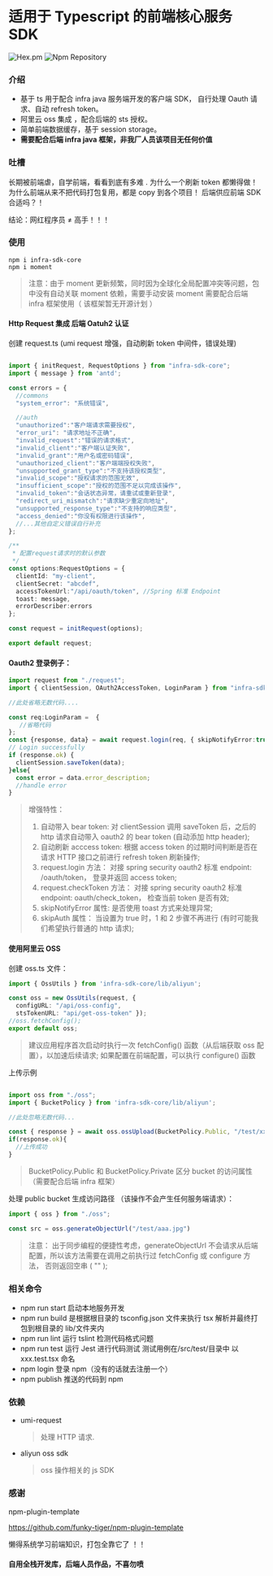 # 适用于 Typescript 的前端核心服务 SDK

![Hex.pm](https://img.shields.io/hexpm/l/plug.svg)
![Npm Repository](https://raster.shields.io/npm/v/infra-sdk-core)



### 介绍

- 基于 ts 用于配合 infra java 服务端开发的客户端 SDK， 自行处理 Oauth 请求、自动 refresh token。
- 阿里云 oss 集成 ，配合后端的 sts 授权。
- 简单前端数据缓存，基于 session storage。
- **需要配合后端 infra java 框架，非我厂人员该项目无任何价值**

### 吐槽

长期被前端虐，自学前端，看看到底有多难 .
为什么一个刷新 token 都懒得做！ 
为什么前端从来不把代码打包复用，都是 copy 到各个项目！
后端供应前端 SDK 合适吗？！

结论：网红程序员 ≠ 高手！！！

### 使用

```
npm i infra-sdk-core
npm i moment
```

> 注意：由于 moment 更新频繁，同时因为全球化全局配置冲突等问题，包中没有自动关联 moment 依赖，需要手动安装 moment
需要配合后端 infra 框架使用（ 该框架暂无开源计划 ）


#### Http Request 集成 后端 Oatuh2 认证

创建 request.ts (umi request 增强，自动刷新 token 中间件，错误处理)

```typescript

import { initRequest, RequestOptions } from "infra-sdk-core";
import { message } from 'antd';

const errors = {
  //commons
  "system_error": "系统错误",

  //auth
  "unauthorized":"客户端请求需要授权",
  "error_uri": "请求地址不正确",
  "invalid_request":"错误的请求格式",
  "invalid_client":"客户端认证失败",
  "invalid_grant":"用户名或密码错误",
  "unauthorized_client":"客户端端授权失败",
  "unsupported_grant_type":"不支持该授权类型",
  "invalid_scope":"授权请求的范围无效",
  "insufficient_scope":"授权的范围不足以完成该操作",
  "invalid_token":"会话状态异常，请重试或重新登录",
  "redirect_uri_mismatch":"请求缺少重定向地址",
  "unsupported_response_type":"不支持的响应类型",
  "access_denied":"你没有权限进行该操作",
  //...其他自定义错误自行补充
};

/**
 * 配置request请求时的默认参数
 */
const options:RequestOptions = {
  clientId: "my-client",
  clientSecret: "abcdef",
  accessTokenUrl:"/api/oauth/token", //Spring 标准 Endpoint
  toast: message,
  errorDescriber:errors
};

const request = initRequest(options);

export default request;

```

#### Oauth2 登录例子：

```typescript
import request from "./request";
import { clientSession, OAuth2AccessToken, LoginParam } from "infra-sdk-core";

//此处省略无数代码....

const req:LoginParam =  {
   //省略代码 
};
const {response, data} = await request.login(req, { skipNotifyError:true });
// Login successfully
if (response.ok) {
  clientSession.saveToken(data);
}else{
  const error = data.error_description;
  //handle error
}

```

> 增强特性：
> 1. 自动带入 bear token: 对 clientSession 调用 saveToken 后，之后的 http 请求自动带入 oauth2 的 bear token (自动添加 http header); 
> 2. 自动刷新 acccess token: 根据 access token 的过期时间判断是否在请求 HTTP 接口之前进行 refresh token 刷新操作; 
> 3. request.login 方法： 对接 spring security oauth2 标准 endpoint: /oauth/token， 登录并返回 access token;
> 4. request.checkToken 方法： 对接 spring security oauth2 标准 endpoint: oauth/check_token， 检查当前 token 是否有效;
> 5. skipNotifyError 属性: 是否使用 toast 方式来处理异常;
> 6. skipAuth 属性： 当设置为 true 时，1 和 2 步骤不再进行 (有时可能我们希望执行普通的 http 请求);


#### 使用阿里云 OSS

创建 oss.ts 文件：

```typescript
import { OssUtils } from 'infra-sdk-core/lib/aliyun';

const oss = new OssUtils(request, {
  configURL: "/api/oss-config",
  stsTokenURL: "api/get-oss-token" });
//oss.fetchConfig();
export default oss;

```
> 建议应用程序首次启动时执行一次 fetchConfig() 函数（从后端获取 oss 配置），以加速后续请求;
> 如果配置在前端配置，可以执行 configure() 函数

上传示例

```typescript

import oss from "./oss";
import { BucketPolicy } from 'infra-sdk-core/lib/aliyun';

//此处忽略无数代码...

const { response } = await oss.ossUpload(BucketPolicy.Public, "/test/xxxx.jpg", file, onUploading);
if(response.ok){
  //上传成功
}

```

> BucketPolicy.Public 和 BucketPolicy.Private 区分 bucket 的访问属性（需要配合后端 infra 框架）

处理 public bucket 生成访问路径 （该操作不会产生任何服务端请求）：

```typescript
import { oss } from "./oss";

const src = oss.generateObjectUrl("/test/aaa.jpg")

```

> 注意： 出于同步编程的便捷性考虑，generateObjectUrl 不会请求从后端配置，所以该方法需要在调用之前执行过 fetchConfig 或 configure 方法， 否则返回空串 ( "" );

### 相关命令

- npm run start 启动本地服务开发
- npm run build 是根据根目录的 tsconfig.json 文件来执行 tsx 解析并最终打包到根目录的 lib/文件夹内
- npm run lint 运行 tslint 检测代码格式问题
- npm run test 运行 Jest 进行代码测试 测试用例在/src/test/目录中 以 xxx.test.tsx 命名
- npm login 登录 npm（没有的话就去注册一个）
- npm publish 推送的代码到 npm

### 依赖

- umi-request
  > 处理 HTTP 请求.
- aliyun oss sdk
  > oss 操作相关的 js SDK

### 感谢 

npm-plugin-template 

https://github.com/funky-tiger/npm-plugin-template

懒得系统学习前端知识，打包全靠它了 ！！





#### 自用全栈开发库，后端人员作品，不喜勿喷
